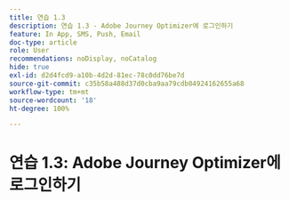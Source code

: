 ```yaml
---
title: 연습 1.3
description: 연습 1.3 - Adobe Journey Optimizer에 로그인하기
feature: In App, SMS, Push, Email
doc-type: article
role: User
recommendations: noDisplay, noCatalog
hide: true
exl-id: d2d4fcd9-a10b-4d2d-81ec-78c0dd76be7d
source-git-commit: c35b58a488d37d0cba9aa79cdb04924162655a68
workflow-type: tm+mt
source-wordcount: '18'
ht-degree: 100%

---
```


# 연습 1.3: Adobe Journey Optimizer에 로그인하기
